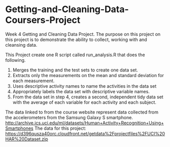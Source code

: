 # Getting-and-Cleaning-Data-Coursers-Project
Week 4 Getting and Cleaning Data Project.
The purpose on this project on this project is to demonstrate the ability to collect, working with and cleansing data.

This Project create one R script called run_analysis.R that does the following.

1. Merges the training and the test sets to create one data set.
2. Extracts only the measurements on the mean and standard deviation for each measurement.
3. Uses descriptive activity names to name the activities in the data set
4. Appropriately labels the data set with descriptive variable names.
5. From the data set in step 4, creates a second, independent tidy data set with the average of each variable for each activity and each      subject.

The data linked to from the course website represent data collected from the accelerometers from the Samsung Galaxy S smartphone.
http://archive.ics.uci.edu/ml/datasets/Human+Activity+Recognition+Using+Smartphones
The data for this project: https://d396qusza40orc.cloudfront.net/getdata%2Fprojectfiles%2FUCI%20HAR%20Dataset.zip
